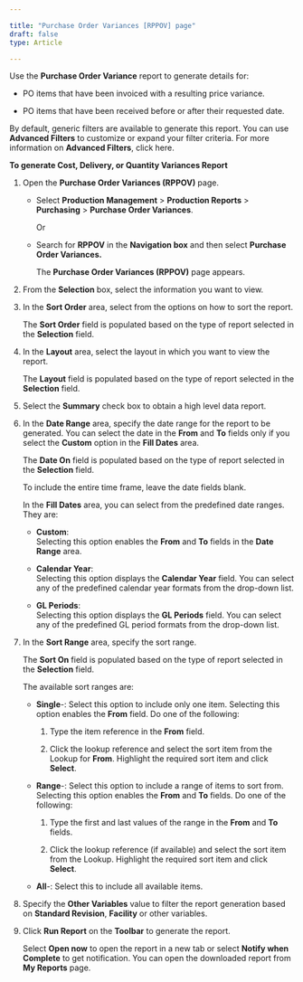 ```yaml
---

title: "Purchase Order Variances [RPPOV] page"
draft: false
type: Article

---
```


Use the **Purchase Order Variance** report to generate details for:

- PO items that have been invoiced with a resulting price variance.

- PO items that have been received before or after their requested date.

By default, generic filters are available to generate this report. You can use **Advanced Filters** to customize or expand your filter criteria. For more information on **Advanced Filters**, click here.

**To generate Cost, Delivery, or Quantity Variances Report**

1. Open the **Purchase Order Variances (RPPOV)** page.

    - Select **Production Management** > **Production Reports** > **Purchasing** > **Purchase Order Variances**.

        Or

    - Search for **RPPOV** in the **Navigation box** and then select **Purchase Order Variances.**

       The **Purchase Order Variances (RPPOV)** page appears.

2. From the **Selection** box, select the information you want to view.

3. In the **Sort Order** area, select from the options on how to sort the report.

    The **Sort Order** field is populated based on the type of report selected in the **Selection** field.

4. In the **Layout** area, select the layout in which you want to view the report.

    The **Layout** field is populated based on the type of report selected in the **Selection** field.

5. Select the **Summary** check box to obtain a high level data report.

6. In the **Date Range** area, specify the date range for the report to be generated. You can select the date in the **From** and **To** fields only if you select the **Custom** option in the **Fill Dates** area.

    The **Date On** field is populated based on the type of report selected in the **Selection** field.

    To include the entire time frame, leave the date fields blank.

    In the **Fill Dates** area, you can select from the predefined date ranges. They are:

   - **Custom**:   
    Selecting this option enables the **From** and **To** fields in the **Date Range** area.

   - **Calendar Year**:   
    Selecting this option displays the **Calendar Year** field. You can select any of the predefined calendar year formats from the drop-down list.

   - **GL Periods**:   
    Selecting this option displays the **GL Periods** field. You can select any of the predefined GL period formats from the drop-down list.

7. In the **Sort Range** area, specify the sort range.

    The **Sort On** field is populated based on the type of report selected in the **Selection** field.

    The available sort ranges are:

    - **Single**-: Select this option to include only one item. Selecting this option enables the **From** field. Do one of the following:

        1. Type the item reference in the **From** field.

        2. Click the lookup reference and select the sort item from the Lookup for **From**. Highlight the required sort item and click **Select**.

    - **Range**-: Select this option to include a range of items to sort from. Selecting this option enables the **From** and **To** fields. Do one of the following:

        1. Type the first and last values of the range in the **From** and **To** fields.

      1. Click the lookup reference (if available) and select the sort item from the Lookup. Highlight the required sort item and click **Select**.

    - **All**-: Select this to include all available items.

8. Specify the **Other Variables** value to filter the report generation based on **Standard Revision**, **Facility** or other variables.

9. Click **Run Report** on the **Toolbar** to generate the report.

    Select **Open now** to open the report in a new tab or select **Notify when Complete** to get notification. You can open the downloaded report from **My Reports** page.

​